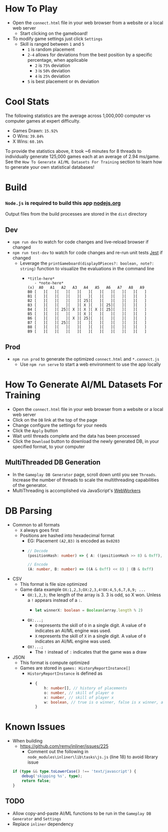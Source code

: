 # How To Play

-	Open the `connect.html` file in your web browser from a website or a local web server
	-	Start clicking on the gameboard!
-	To modify game settings just click `Settings`
	-	Skill is ranged between `1` and `5`
		-	`1` is random placement
		-	`2-4` allows for deviations from the best position by a specific percentage, when applicable
			-	`2` is `75%` deviation
			-	`3` is `50%` deviation
			-	`4` is `25%` deviation
		-	`5` is best placement or `0%` deviation

# Cool Stats

The following statistics are the average across 1,000,000 computer vs computer games at expert difficulty. 

-	Games Drawn: `15.92%`
-	O Wins: `39.84%`
-	X Wins: `60.16%`

To provide the statistics above, it took ~6 minutes for 8 threads to individually generate 125,000 games each at an average of 2.94 ms/game. See the `How To Generate AI/ML Datasets For Training` section to learn how to generate your own statistical databases!

# Build

### `Node.js` is required to build this app [nodejs.org](https://nodejs.org)

Output files from the build processes are stored in the `dist` directory

## Dev
-	`npm run dev` to watch for code changes and live-reload browser if changed
-	`npm run test-dev` to watch for code changes and re-run unit tests [Jest](https://jestjs.io) if changed
	-	Leverage the `printGameboard(displayOPieces?: boolean, note?: string)` function to visualize the evaluations in the command line
		-	```
			*title-here*
			   - *note-here*
			(x)  A0   A1   A2   A3   A4   A5   A6   A7   A8   A9
			B0 [   ][   ][   ][   ][   ][   ][   ][   ][   ][   ]
			B1 [   ][   ][   ][   ][   ][   ][   ][   ][   ][   ]
			B2 [   ][   ][   ][   ][ 25][   ][   ][   ][   ][   ]
			B3 [   ][   ][   ][   ][ X ][   ][ 25][   ][   ][   ]
			B4 [   ][   ][ 25][ X ][ X ][ X ][ 25][   ][   ][   ]
			B5 [   ][   ][   ][   ][ X ][   ][   ][   ][   ][   ]
			B6 [   ][   ][   ][ X ][ 25][   ][   ][   ][   ][   ]
			B7 [   ][   ][ 25][   ][   ][   ][   ][   ][   ][   ]
			B8 [   ][   ][   ][   ][   ][   ][   ][   ][   ][   ]
			B9 [   ][   ][   ][   ][   ][   ][   ][   ][   ][   ]
			```

## Prod
-	`npm run prod` to generate the optimized `connect.html` and `*.connect.js`
	-	Use `npm run serve` to start a web environment to use the app locally

# How To Generate AI/ML Datasets For Training

-	Open the `connect.html` file in your web browser from a website or a local web server
-	Click on the `DB` link at the top of the page
-	Change configure the settings for your needs
-	Click the `Apply` button
-	Wait until threads complete and the data has been processed
-	Click the `Download` button to download the newly generated DB, in your specified format, to your computer

## MultiThreaded DB Generation

-	In the `Gameplay DB Generator` page, scroll down until you see `Threads`. Increase the number of threads to scale the multithreading capabilities of the generator.
-	MultiThreading is accomplished via JavaScript's [WebWorkers](https://developer.mozilla.org/en-US/docs/Web/API/Web_Workers_API)

# DB Parsing

-	Common to all formats
	-	`X` always goes first
	-	Positions are hashed into hexadecimal format
		-	EG: Placement `(A2,B3)` is encoded as `0x0203`
		-	```typescript 
			// Decode
			(positionHash: number) => { A: ((positionHash >> 8) & 0xff), B: (positionHash & 0xff)}

			// Encode
			(A: number, B: number) => ((A & 0xff) << 8) | (B & 0xff)
			```
-	CSV
	-	This format is file size optimized
	-	Game data example `OX:1,2,3;OX:2,3,4!OX:4,5,6,7,8,9; ...`
		-	`OX:1,2,3;` the length of the array is 3. 3 is odd, so X won. Unless a `!` appears instead of a `:`.
			-	```typescript
				let winnerX: boolean = Boolean(array.length % 2)
				````
		-	`OX:...;`
			-	`O` represents the skill of `O` in a single digit. A value of `0` indicates an AI/ML engine was used.
			-	`X` represents the skill of `X` in a single digit. A value of `0` indicates an AI/ML engine was used.
		-	`OX!...;`
			-	The `!` instead of `:` indicates that the game was a draw
-	JSON
	-	This format is compute optimized
	-	Games are stored in `games: HistoryReportInstance[]`
		-	`HistoryReportInstance` is defined as
			-	```typescript
				{
					h: number[], // history of placements
					o: number, // skill of player o
					x: number, // skill of player x
					w: boolean, // true is o winner, false is x winner, and null is drawn game
				}
				```

# Known Issues

-	When building
	-	https://github.com/remy/inliner/issues/225
		-	 Comment out the following in `node_modules\inliner\lib\tasks\js.js` (line 18) to avoid library issue
	```typescript
	if (type && type.toLowerCase() !== 'text/javascript') {
		debug('skipping %s', type);
		return false;
	}
	```

## TODO

-	Allow copy-and-paste AI/ML functions to be run in the `Gameplay DB Generator` and `Settings`
-	Replace `inliner` dependency